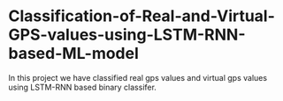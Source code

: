 # Classification-of-Real-and-Virtual-GPS-values-using-LSTM-RNN-based-ML-model
In this project we have classified real gps values and virtual gps values using LSTM-RNN based binary classifer.
